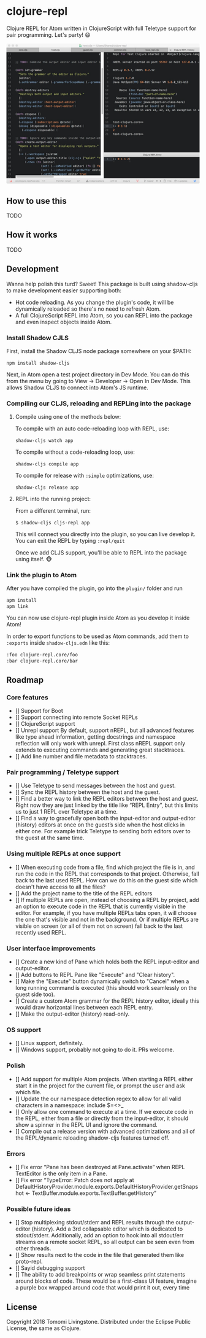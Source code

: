 # clojure-repl

Clojure REPL for Atom written in ClojureScript with full Teletype support for pair programming. Let's party! 😄

![Screenshot](readme.png)

## How to use this
TODO

## How it works
TODO


## Development
Wanna help polish this turd? Sweet! This package is built using shadow-cljs to make development easier supporting both:

- Hot code reloading. As you change the plugin's code, it will be dynamically reloaded so there's no need to refresh Atom.
- A full ClojureScript REPL into Atom, so you can REPL into the package and even inspect objects inside Atom.

### Install Shadow CJLS
First, install the Shadow CLJS node package somewhere on your $PATH:

```
npm install shadow-cljs
```

Next, in Atom open a test project directory in Dev Mode. You can do this from the menu by going to View -> Developer -> Open In Dev Mode. This allows Shadow CLJS to connect into Atom's JS runtime.

### Compiling our CLJS, reloading and REPLing into the package

1. Compile using one of the methods below:

	To compile with an auto code-reloading loop with REPL, use:

	```
	shadow-cljs watch app
	```

	To compile without a code-reloading loop, use:

	```
	shadow-cljs compile app
	```

	To compile for release with `:simple` optimizations, use:

	```
	shadow-cljs release app
	```


2. REPL into the running project:

	From a different terminal, run:

	```
	$ shadow-cljs cljs-repl app
	```

	This will connect you directly into the plugin, so you can live develop it. You can exit the REPL by typing `:repl/quit`

	Once we add CLJS support, you'll be able to REPL into the package using itself. 🐵


### Link the plugin to Atom

After you have compiled the plugin, go into the `plugin/` folder and run

```
apm install
apm link
```

You can now use clojure-repl plugin inside Atom as you develop it inside Atom!


In order to export functions to be used as Atom commands, add them to `:exports` inside `shadow-cljs.edn` like this:

```
:foo clojure-repl.core/foo
:bar clojure-repl.core/bar
```

## Roadmap

### Core features
- [] Support for Boot
- [] Support connecting into remote Socket REPLs
- [] ClojureScript support
- [] Unrepl support
	By default, support nREPL, but all advanced features like type ahead information, getting docstrings and namespace reflection will only work with unrepl. First class nREPL support only extends to executing commands and generating great stacktraces.
- [] Add line number and file metadata to stacktraces.

### Pair programming / Teletype support
- [] Use Teletype to send messages between the host and guest.
- [] Sync the REPL history between the host and the guest.
- [] Find a better way to link the REPL editors between the host and guest. Right now they are just linked by the title like “REPL Entry”, but this limits us to just 1 REPL over Teletype at a time.
- [] Find a way to gracefully open both the input-editor and output-editor (history) editors at once on the guest’s side when the host clicks in either one. For example trick Teletype to sending both editors over to the guest at the same time.

### Using multiple REPLs at once support
- [] When executing code from a file, find which project the file is in, and run the code in the REPL that corresponds to that project. Otherwise, fall back to the last used REPL. How can we do this on the guest side which doesn't have access to all the files?
- [] Add the project name to the title of the REPL editors
- [] If multiple REPLs are open, instead of choosing a REPL by project, add an option to execute code in the REPL that is currently visible in the editor. For example, if you have multiple REPLs tabs open, it will choose the one that's visible and not in the background. Or if multiple REPLs are visible on screen (or all of them not on screen) fall back to the last recently used REPL.

### User interface improvements
- [] Create a new kind of Pane which holds both the REPL input-editor and output-editor.
- [] Add buttons to REPL Pane like "Execute" and "Clear history".
- [] Make the "Execute" button dynamically switch to "Cancel" when a long running command is executed (this should work seamlessly on the guest side too).
- [] Create a custom Atom grammar for the REPL history editor, ideally this would draw horizontal lines between each REPL entry.
- [] Make the output-editor (history) read-only.

### OS support
- [] Linux support, definitely.
- [] Windows support, probably not going to do it. PRs welcome.

### Polish
- [] Add support for multiple Atom projects. When starting a REPL either start it in the project for the current file, or prompt the user and ask which file.
- [] Update the our namespace detection regex to allow for all valid characters in a namespace: include $=<>_
- [] Only allow one command to execute at a time. If we execute code in the REPL, either from a file or directly from the input-editor, it should show a spinner in the REPL UI and ignore the command.
- [] Compile out a release version with advanced optimizations and all of the REPL/dynamic reloading shadow-cljs features turned off.

### Errors
- [] Fix error “Pane has been destroyed at Pane.activate” when REPL TextEditor is the only item in a Pane.
- [] Fix error “TypeError: Patch does not apply at DefaultHistoryProvider.module.exports.DefaultHistoryProvider.getSnapshot <- TextBuffer.module.exports.TextBuffer.getHistory”

### Possible future ideas
- [] Stop multiplexing stdout/stderr and REPL results through the output-editor (history). Add a 3rd collapsable editor which
is dedicated to stdout/stderr. Additionally, add an option to
hook into all stdout/err streams on a remote socket REPL, so
all output can be seen even from other threads.
- [] Show results next to the code in the file that generated them like proto-repl.
- [] Sayid debugging support
- [] The ability to add breakpoints or wrap seamless print statements around blocks of code. These would be a first-class UI feature, imagine a purple box wrapped around code that would print it out, every time


## License
Copyright 2018 Tomomi Livingstone.
Distributed under the Eclipse Public License, the same as Clojure.
